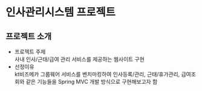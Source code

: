 # 인사관리시스템 프로젝트
## 프로젝트 소개
- 프로젝트 주제  
   사내 인사/근태/급여 관리 서비스를 제공하는 웹사이트 구현
- 선정이유  
   kt비즈메카 그룹웨어 서비스를 벤치마킹하여 인사등록/관리, 근태/휴가관리, 급여조회와 같은 기능들을 Spring MVC 개발 방식으로 구현해보고자 함
